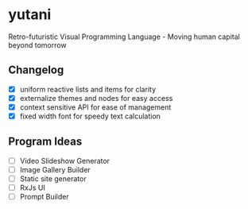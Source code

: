 # yutani
Retro-futuristic Visual Programming Language - Moving human capital beyond tomorrow

## Changelog

- [x] uniform reactive lists and items for clarity
- [x] externalize themes and nodes for easy access
- [x] context sensitive API for ease of management
- [x] fixed width font for speedy text calculation

## Program Ideas

- [ ] Video Slideshow Generator
- [ ] Image Gallery Builder
- [ ] Static site generator
- [ ] RxJs UI
- [ ] Prompt Builder

